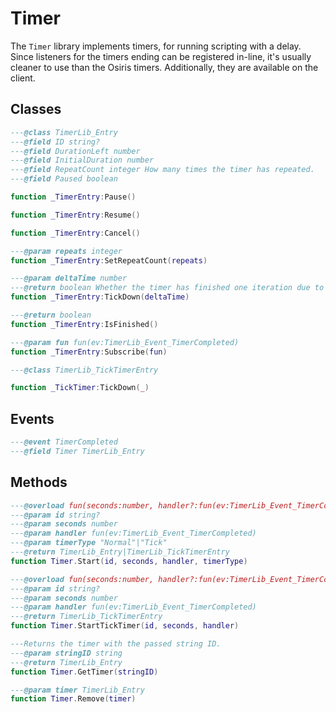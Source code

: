 # Timer
The `Timer` library implements timers, for running scripting with a delay. Since listeners for the timers ending can be registered in-line, it's usually cleaner to use than the Osiris timers. Additionally, they are available on the client.

## Classes

<doc class="TimerLib" symbols="_SubClasses">

```lua
---@class TimerLib_Entry
---@field ID string?
---@field DurationLeft number
---@field InitialDuration number
---@field RepeatCount integer How many times the timer has repeated.
---@field Paused boolean

function _TimerEntry:Pause()

function _TimerEntry:Resume()

function _TimerEntry:Cancel()

---@param repeats integer
function _TimerEntry:SetRepeatCount(repeats)

---@param deltaTime number
---@return boolean Whether the timer has finished one iteration due to this call.
function _TimerEntry:TickDown(deltaTime)

---@return boolean 
function _TimerEntry:IsFinished()

---@param fun fun(ev:TimerLib_Event_TimerCompleted)
function _TimerEntry:Subscribe(fun)

```
```lua
---@class TimerLib_TickTimerEntry

function _TickTimer:TickDown(_)

```
</doc>

## Events

<doc class="TimerLib" symbols="Listenable">

```lua
---@event TimerCompleted
---@field Timer TimerLib_Entry

```
</doc>

## Methods

<doc class="TimerLib" symbols="Function">

```lua
---@overload fun(seconds:number, handler?:fun(ev:TimerLib_Event_TimerCompleted), id?:string):TimerLib_Entry|TimerLib_TickTimerEntry 
---@param id string?
---@param seconds number
---@param handler fun(ev:TimerLib_Event_TimerCompleted)
---@param timerType "Normal"|"Tick"
---@return TimerLib_Entry|TimerLib_TickTimerEntry 
function Timer.Start(id, seconds, handler, timerType)

---@overload fun(seconds:number, handler?:fun(ev:TimerLib_Event_TimerCompleted), id?:string):TimerLib_TickTimerEntry 
---@param id string?
---@param seconds number
---@param handler fun(ev:TimerLib_Event_TimerCompleted)
---@return TimerLib_TickTimerEntry 
function Timer.StartTickTimer(id, seconds, handler)

---Returns the timer with the passed string ID.
---@param stringID string
---@return TimerLib_Entry 
function Timer.GetTimer(stringID)

---@param timer TimerLib_Entry
function Timer.Remove(timer)

```
</doc>